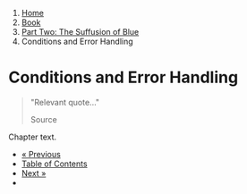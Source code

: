 <ol class="breadcrumb">
  <li><a href="/">Home</a></li>
  <li><a href="/book/">Book</a></li>
  <li><a href="/book/2-0-0-overview/">Part Two: The Suffusion of Blue</a></li>
  <li class="active">Conditions and Error Handling</li>
</ol>

# Conditions and Error Handling

> "Relevant quote..."
> <footer>Source</footer>

Chapter text.

<ul class="pager">
  <li class="previous"><a href="/book/2-10-0-improved-text-adventure-engine/">&laquo; Previous</a></li>
  <li><a href="/book/">Table of Contents</a></li>
  <li class="next"><a href="/book/2-12-0-2d-game/">Next &raquo;</a><li>
</ul>

